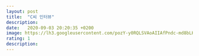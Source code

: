 ```yaml
---
layout: post
title:  "C씨 인터뷰"
description: 
date:   2020-09-03 20:20:35 +0200
image: https://lh3.googleusercontent.com/pozY-y0RQLSVAoAIIAfPndc-md8bLHMX8C2zdtKuJSXT98aV52NIplR7mBIqzNnboTV5Bn0xrKQaKyVxO1VHauey4BEBNrY6vn3IBg00owO_U8lN0ssIP3wt17RHf7zJiD1E8oTt04CYzANpe6epfJH2e_lWl_140QSz7DPHhKJAHaZe9iP_yA0btOhD7caeapN-Hj07GfUsJ1tTHVuFSnWrw707xjC_NY9AYGOVufdLjAo7X9PPbujF4apoIF4F8hRN_R6nHNx7_xZwa1YcOK670E5L6Fewii30tOl1Lb7XGwFwDjHSSob6Nsnn3LUEOP2DwgWt0Ais6XZJWGnni8jhT-biLxL0urTMj07CL1L05sUkQfr3hqnqnZ3GJQXTSbaXLFM5DLYN18wiou2d2BJmgLokuSFRF6kw4ckqbw2PbnIRW4O7P2znYb5XGVa_hJ7RTmdRAV9xupLcHxqM9uI1bNQNyyjslxY_lrjuoebPoE3g3JRvVq5M4CYj55S7JzcXWlMRXFT4iphIPlins3EmXgfBhf_f2bcLqZPV34pd1JdzIgxyFqqFJboaSMnw6m4m1CxQWhVUZjcPy5fyFbmk3ufKoUO0EMCO6xmXWpcaZl0BulYLh0pd0jWXnlgrtOjjk-pHXNRZopIsUvEFq1WJi7TMzP3dXNM4xowQ_enGl4xkv1cPS_KLRcTmTQ=w237-h230-no?authuser=0
rating: 1
description: 
---
```



